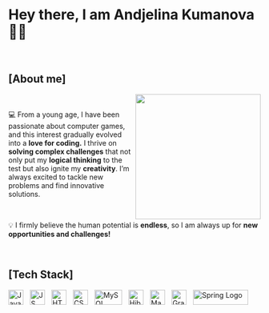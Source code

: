 # Hey there, I am Andjelina Kumanova 👋🏻

<br>

## [About me]

<img src="https://i.giphy.com/media/v1.Y2lkPTc5MGI3NjExcWludmxpb2pzMDc3NWQxdmszOWF4bHZ5MzVrNnlzdnBidnYxN2cyOSZlcD12MV9pbnRlcm5hbF9naWZfYnlfaWQmY3Q9Zw/QXwtfadqo7wbfmT46H/giphy.gif" width="250px" align="right" />

<br>

💻 From a young age, I have been passionate about computer games, and this interest gradually evolved into a **love for coding.** I thrive on **solving complex challenges** that not only put my **logical thinking** to the test but also ignite my **creativity**. I’m always excited to tackle new problems and find innovative solutions.

<br>

💡 I firmly believe the human potential is **endless**, so I am always up for **new opportunities and challenges!**

<br>

##  [Tech Stack]
 <img  src="https://cdn4.iconfinder.com/data/icons/logos-and-brands/512/181_Java_logo_logos-512.png" alt="Java Logo" width="30" height="30" align="left" style="padding-right: 10px;"/> <img src="https://upload.wikimedia.org/wikipedia/commons/6/6a/JavaScript-logo.png" alt="JS Logo" width="30" height="30" align="left" style="padding-right: 10px;" /> <img src="https://upload.wikimedia.org/wikipedia/commons/thumb/3/38/HTML5_Badge.svg/2048px-HTML5_Badge.svg.png" alt="HTML Logo" width="30" height="30" align="left" style="padding-right: 10px;" /> <img src="https://cdn.worldvectorlogo.com/logos/css-3.svg" alt="CSS Logo" width="30" height="30" align="left" style="padding-right: 10px;"/> <img src="https://upload.wikimedia.org/wikipedia/labs/8/8e/Mysql_logo.png" alt="MySQL Logo" width="55" height="30" align="left" style="padding-right: 10px;"/> <img src="https://www.cdnlogo.com/logos/h/29/hibernate.svg" alt="Hibernate Logo" width="30" height="30" align="left" style="padding-right: 10px;"/> <img src="https://icons-for-free.com/iff/png/512/vscode+icons+type+maven-1324451386617447973.png" alt="Maven Logo" width="30" height="30" align="left" style="padding-right: 10px;"/> <img src="https://cdn.icon-icons.com/icons2/2699/PNG/512/gradle_logo_icon_168143.png" alt="Gradle Logo" width="30" height="30" align="left" style="padding-right: 10px;"/>
 <img src="https://upload.wikimedia.org/wikipedia/commons/thumb/4/44/Spring_Framework_Logo_2018.svg/1280px-Spring_Framework_Logo_2018.svg.png" alt="Spring Logo" width="110" height="30" align="left" style="padding-right: 10px;"/> 

